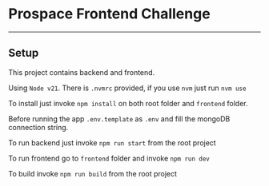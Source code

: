 # Prospace Frontend Challenge

---

## Setup

This project contains backend and frontend.

Using `Node v21`. There is `.nvmrc` provided, if you use `nvm` just run `nvm use`

To install just invoke `npm install` on both root folder and `frontend` folder.

Before running the app `.env.template` as `.env` and fill the mongoDB connection string.

To run backend just invoke `npm run start` from the root project

To run frontend go to `frontend` folder and invoke `npm run dev`

To build invoke `npm run build` from the root project
